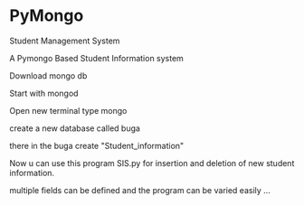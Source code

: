 # PyMongo
Student Management System

A Pymongo Based Student Information system

Download mongo db

Start with mongod

Open new terminal type mongo

create a new database called buga

there in the buga create "Student_information"

Now u can use this program SIS.py for insertion and deletion of new student information.

multiple fields can be defined and the program can be varied easily ...
